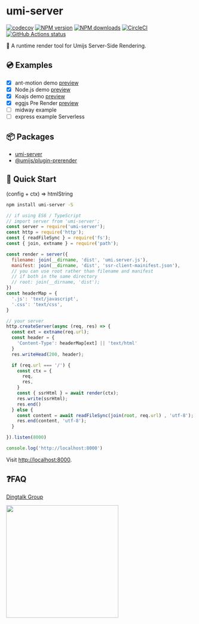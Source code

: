 # umi-server

[![codecov](https://codecov.io/gh/umijs/umi-server/branch/master/graph/badge.svg)](https://codecov.io/gh/umijs/umi-server) [![NPM version](https://img.shields.io/npm/v/umi-server.svg?style=flat)](https://npmjs.org/package/umi-server) [![NPM downloads](http://img.shields.io/npm/dm/umi-server.svg?style=flat)](https://npmjs.org/package/umi-server) [![CircleCI](https://circleci.com/gh/umijs/umi-server/tree/master.svg?style=svg)](https://circleci.com/gh/umijs/umi-server/tree/master) [![GitHub Actions status](https://github.com/umijs/umi-server/workflows/Node%20CI/badge.svg)](https://github.com/umijs/umi-server)

🚀 A runtime render tool for Umijs Server-Side Rendering.

## 💿 Examples

- [x] ant-motion demo [preview](https://ssr-demo-motion.umijs.org)
- [x] Node.js demo [preview](https://ssr-demo-normal.umijs.org)
- [x] Koajs demo [preview](https://ssr-demo-koajs.umijs.org)
- [x] eggjs Pre Render [preview](https://ssr-demo-eggjs-prerender.umijs.org)
- [ ] midway example
- [ ] express example Serverless

## 📦 Packages

- [umi-server](https://github.com/umijs/umi-server/blob/master/packages/umi-server/README.md)
- [@umijs/plugin-prerender](https://github.com/umijs/umi-server/blob/master/packages/umi-plugin-prerender/README.md)

## 📖 Quick Start

(config + ctx) => htmlString

```sh
npm install umi-server -S
```

```js
// if using ES6 / TypeScript
// import server from 'umi-server';
const server = require('umi-server');
const http = require('http');
const { readFileSync } = require('fs');
const { join, extname } = require('path');

const render = server({
  filename: join(__dirname, 'dist', 'umi.server.js'),
  manifest: join(__dirname, 'dist', 'ssr-client-mainifest.json'),
  // you can use root rather than filename and manifest
  // if both in the same directory
  // root: join(__dirname, 'dist');
})
const headerMap = {
  '.js': 'text/javascript',
  '.css': 'text/css',
}

// your server
http.createServer(async (req, res) => {
  const ext = extname(req.url);
  const header = {
    'Content-Type': headerMap[ext] || 'text/html'
  }
  res.writeHead(200, header);

  if (req.url === '/') {
    const ctx = {
      req,
      res,
    }
    const { ssrHtml } = await render(ctx);
    res.write(ssrHtml);
    res.end()
  } else {
    const content = await readFileSync(join(root, req.url) , 'utf-8');
    res.end(content, 'utf-8');
  }

}).listen(8000)

console.log('http://localhost:8000')
```

Visit [http://localhost:8000](http://localhost:8000).

## ❓FAQ

[Dingtalk Group](https://qr.dingtalk.com/action/joingroup?code=v1,k1,T23y45J3o1bH42FuYoUb942pCK6axniO+UkjscGgzOc=&_dt_no_comment=1&origin=11)

<img src="https://user-images.githubusercontent.com/13595509/69315716-1bc63100-0c72-11ea-80f2-da73f133e604.JPG" width="300" />
